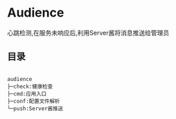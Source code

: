 Audience
======
心跳检测,在服务未响应后,利用Server酱将消息推送给管理员  

  
## 目录
<pre><code>
audience
├─check:健康检查
├─cmd:应用入口
├─conf:配置文件解析
└─push:Server酱推送
</code></pre>

